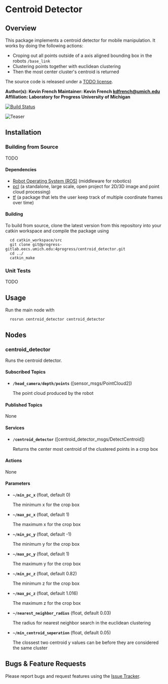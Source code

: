 # Centroid Detector

## Overview

This package implements a centroid detector for mobile manipulation.
It works by doing the following actions:
* Croping out all points outside of a axis aligned bounding box in the robots `/base_link`
* Clustering points together with euclidean clustering
* Then the most center cluster's centroid is returned

The source code is released under a [TODO license](TODO).

**Author(s): Kevin French
Maintainer: Kevin French kdfrench@umich.edu
Affiliation: Laboratory for Progress University of Michigan**

[![Build Status](TODO)](TODO)

![Teaser](TODO)


## Installation

### Building from Source
TODO

#### Dependencies

- [Robot Operating System (ROS)](http://wiki.ros.org) (middleware for robotics)
- [pcl](http://pointclouds.org) (a standalone, large scale, open project for 2D/3D image and point cloud processing)
- [tf](http://wiki.ros.org/tf) (a package that lets the user keep track of multiple coordinate frames over time)

#### Building

To build from source, clone the latest version from this repository into your catkin workspace and compile the package using

```
  cd catkin_workspace/src
  git clone git@progress-gitlab.eecs.umich.edu:4progress/centroid_detector.git
  cd ../
  catkin_make
```


### Unit Tests

TODO


## Usage

Run the main node with

```
  rosrun centroid_detector centroid_detector
```

## Nodes

### centroid_detector

Runs the centroid detector.


#### Subscribed Topics

* **`/head_camera/depth/points`** ([sensor_msgs/PointCloud2])

    The point cloud produced by the robot

#### Published Topics

None


#### Services

* **`/centroid_detector`** ([centroid_detector_msgs/DetectCentroid])

  Returns the center most centroid of the clustered points in a crop box

#### Actions

None


#### Parameters

* **`~/min_pc_x`** (float, default 0)

    The minimum x for the crop box

* **`~/max_pc_x`** (float, default 1)

    The maximum x for the crop box

* **`~/min_pc_y`** (float, default -1)

    The minimum y for the crop box

* **`~/max_pc_y`** (float, default 1)

    The maximum y for the crop box

* **`~/min_pc_z`** (float, default 0.82)
 
    The minimum z for the crop box

* **`~/max_pc_z`** (float, default 1.016)

    The maximum z for the crop box

* **`~/nearest_neighbor_radius`** (float, default 0.03)

    The radius for nearest neighbor search in the euclidean clustering

* **`~/min_centroid_seperation`** (float, default 0.05)

    The clossest two centroid y values can be before they are considered the same cluster


## Bugs & Feature Requests

Please report bugs and request features using the [Issue Tracker](https://progress-gitlab.eecs.umich.edu/4progress/centroid_detector/issues).

